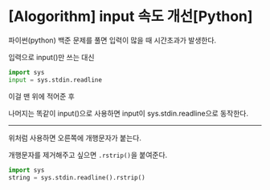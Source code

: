 # [Alogorithm] input 속도 개선[Python]

파이썬(python) 백준 문제를 풀면 입력이 많을 때 시간초과가 발생한다.

입력으로 input()만 쓰는 대신

```python
import sys
input = sys.stdin.readline
```

이걸 맨 위에 적어준 후

나머지는 똑같이 input()으로 사용하면 input이 sys.stdin.readline으로 동작한다.

---

위처럼 사용하면 오른쪽에 개행문자가 붙는다.

개행문자를 제거해주고 싶으면 `.rstrip()`을 붙여준다.

```python
import sys
string = sys.stdin.readline().rstrip()
```


